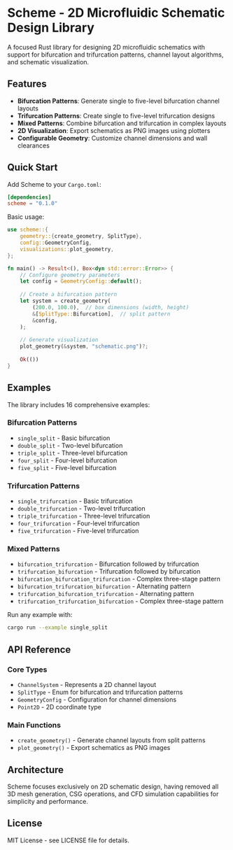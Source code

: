 # Scheme - 2D Microfluidic Schematic Design Library

A focused Rust library for designing 2D microfluidic schematics with support for bifurcation and trifurcation patterns, channel layout algorithms, and schematic visualization.

## Features

- **Bifurcation Patterns**: Generate single to five-level bifurcation channel layouts
- **Trifurcation Patterns**: Create single to five-level trifurcation designs  
- **Mixed Patterns**: Combine bifurcation and trifurcation in complex layouts
- **2D Visualization**: Export schematics as PNG images using plotters
- **Configurable Geometry**: Customize channel dimensions and wall clearances

## Quick Start

Add Scheme to your `Cargo.toml`:

```toml
[dependencies]
scheme = "0.1.0"
```

Basic usage:

```rust
use scheme::{
    geometry::{create_geometry, SplitType},
    config::GeometryConfig,
    visualizations::plot_geometry,
};

fn main() -> Result<(), Box<dyn std::error::Error>> {
    // Configure geometry parameters
    let config = GeometryConfig::default();
    
    // Create a bifurcation pattern
    let system = create_geometry(
        (200.0, 100.0),  // box dimensions (width, height)
        &[SplitType::Bifurcation],  // split pattern
        &config,
    );
    
    // Generate visualization
    plot_geometry(&system, "schematic.png")?;
    
    Ok(())
}
```

## Examples

The library includes 16 comprehensive examples:

### Bifurcation Patterns
- `single_split` - Basic bifurcation
- `double_split` - Two-level bifurcation
- `triple_split` - Three-level bifurcation
- `four_split` - Four-level bifurcation
- `five_split` - Five-level bifurcation

### Trifurcation Patterns
- `single_trifurcation` - Basic trifurcation
- `double_trifurcation` - Two-level trifurcation
- `triple_trifurcation` - Three-level trifurcation
- `four_trifurcation` - Four-level trifurcation
- `five_trifurcation` - Five-level trifurcation

### Mixed Patterns
- `bifurcation_trifurcation` - Bifurcation followed by trifurcation
- `trifurcation_bifurcation` - Trifurcation followed by bifurcation
- `bifurcation_bifurcation_trifurcation` - Complex three-stage pattern
- `bifurcation_trifurcation_bifurcation` - Alternating pattern
- `trifurcation_bifurcation_trifurcation` - Alternating pattern
- `trifurcation_trifurcation_bifurcation` - Complex three-stage pattern

Run any example with:

```bash
cargo run --example single_split
```

## API Reference

### Core Types

- `ChannelSystem` - Represents a 2D channel layout
- `SplitType` - Enum for bifurcation and trifurcation patterns
- `GeometryConfig` - Configuration for channel dimensions
- `Point2D` - 2D coordinate type

### Main Functions

- `create_geometry()` - Generate channel layouts from split patterns
- `plot_geometry()` - Export schematics as PNG images

## Architecture

Scheme focuses exclusively on 2D schematic design, having removed all 3D mesh generation, CSG operations, and CFD simulation capabilities for simplicity and performance.

## License

MIT License - see LICENSE file for details.
